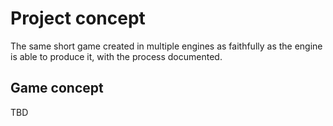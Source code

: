 # Project concept #

The same short game created in multiple engines as faithfully as the engine is able to produce it, with the process documented.

## Game concept ##

TBD

